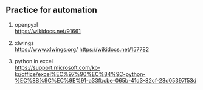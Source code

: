 ## Practice for automation

1. openpyxl   
 https://wikidocs.net/91661

2. xlwings   
 https://www.xlwings.org/
 https://wikidocs.net/157782

4. python in excel    
 https://support.microsoft.com/ko-kr/office/excel%EC%97%90%EC%84%9C-python-%EC%8B%9C%EC%9E%91-a33fbcbe-065b-41d3-82cf-23d05397f53d

